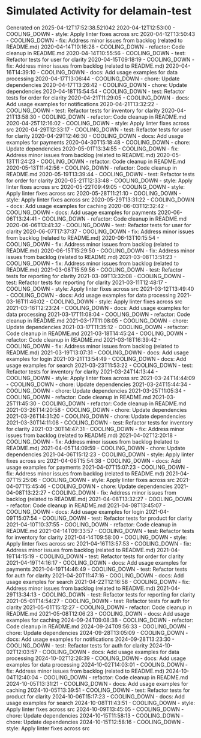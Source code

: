 # Simulated Activity for delamain-test
Generated on 2025-04-12T17:52:38.521042
2020-04-12T12:53:00 - COOLING_DOWN - style: Apply linter fixes across src
2020-04-12T13:50:43 - COOLING_DOWN - fix: Address minor issues from backlog (related to README.md)
2020-04-14T10:16:28 - COOLING_DOWN - refactor: Code cleanup in README.md
2020-04-14T10:55:56 - COOLING_DOWN - test: Refactor tests for user for clarity
2020-04-15T09:18:19 - COOLING_DOWN - fix: Address minor issues from backlog (related to README.md)
2020-04-16T14:39:10 - COOLING_DOWN - docs: Add usage examples for data processing
2020-04-17T13:06:44 - COOLING_DOWN - chore: Update dependencies
2020-04-17T13:26:42 - COOLING_DOWN - chore: Update dependencies
2020-04-18T15:54:54 - COOLING_DOWN - test: Refactor tests for order for clarity
2020-04-21T11:29:05 - COOLING_DOWN - docs: Add usage examples for notifications
2020-04-21T13:32:22 - COOLING_DOWN - test: Refactor tests for inventory for clarity
2020-04-21T13:58:30 - COOLING_DOWN - refactor: Code cleanup in README.md
2020-04-25T12:16:02 - COOLING_DOWN - style: Apply linter fixes across src
2020-04-29T12:33:17 - COOLING_DOWN - test: Refactor tests for user for clarity
2020-04-29T12:46:30 - COOLING_DOWN - docs: Add usage examples for payments
2020-04-30T15:18:48 - COOLING_DOWN - chore: Update dependencies
2020-05-01T13:34:55 - COOLING_DOWN - fix: Address minor issues from backlog (related to README.md)
2020-05-13T11:24:23 - COOLING_DOWN - refactor: Code cleanup in README.md
2020-05-13T11:42:56 - COOLING_DOWN - refactor: Code cleanup in README.md
2020-05-19T13:39:44 - COOLING_DOWN - test: Refactor tests for order for clarity
2020-05-21T12:33:48 - COOLING_DOWN - style: Apply linter fixes across src
2020-05-22T09:49:05 - COOLING_DOWN - style: Apply linter fixes across src
2020-05-28T11:21:10 - COOLING_DOWN - style: Apply linter fixes across src
2020-05-29T13:31:22 - COOLING_DOWN - docs: Add usage examples for caching
2020-06-03T12:32:42 - COOLING_DOWN - docs: Add usage examples for payments
2020-06-06T13:24:41 - COOLING_DOWN - refactor: Code cleanup in README.md
2020-06-06T13:41:32 - COOLING_DOWN - test: Refactor tests for user for clarity
2020-06-07T17:37:37 - COOLING_DOWN - fix: Address minor issues from backlog (related to README.md)
2020-06-13T10:15:54 - COOLING_DOWN - fix: Address minor issues from backlog (related to README.md)
2020-06-15T15:29:50 - COOLING_DOWN - fix: Address minor issues from backlog (related to README.md)
2021-03-08T13:51:23 - COOLING_DOWN - fix: Address minor issues from backlog (related to README.md)
2021-03-08T15:59:56 - COOLING_DOWN - test: Refactor tests for reporting for clarity
2021-03-09T13:32:08 - COOLING_DOWN - test: Refactor tests for reporting for clarity
2021-03-11T12:48:17 - COOLING_DOWN - style: Apply linter fixes across src
2021-03-12T13:49:40 - COOLING_DOWN - docs: Add usage examples for data processing
2021-03-16T11:46:02 - COOLING_DOWN - style: Apply linter fixes across src
2021-03-16T12:23:24 - COOLING_DOWN - docs: Add usage examples for data processing
2021-03-17T11:08:04 - COOLING_DOWN - refactor: Code cleanup in README.md
2021-03-17T11:08:05 - COOLING_DOWN - chore: Update dependencies
2021-03-17T11:35:12 - COOLING_DOWN - refactor: Code cleanup in README.md
2021-03-18T14:45:24 - COOLING_DOWN - refactor: Code cleanup in README.md
2021-03-18T16:39:42 - COOLING_DOWN - fix: Address minor issues from backlog (related to README.md)
2021-03-19T13:07:31 - COOLING_DOWN - docs: Add usage examples for login
2021-03-21T13:54:49 - COOLING_DOWN - docs: Add usage examples for search
2021-03-23T11:53:22 - COOLING_DOWN - test: Refactor tests for inventory for clarity
2021-03-24T14:13:44 - COOLING_DOWN - style: Apply linter fixes across src
2021-03-24T14:44:09 - COOLING_DOWN - chore: Update dependencies
2021-03-24T15:44:34 - COOLING_DOWN - chore: Update dependencies
2021-03-25T11:05:34 - COOLING_DOWN - refactor: Code cleanup in README.md
2021-03-25T11:45:30 - COOLING_DOWN - refactor: Code cleanup in README.md
2021-03-26T14:20:58 - COOLING_DOWN - chore: Update dependencies
2021-03-26T14:31:20 - COOLING_DOWN - chore: Update dependencies
2021-03-30T14:11:08 - COOLING_DOWN - test: Refactor tests for inventory for clarity
2021-03-30T14:47:31 - COOLING_DOWN - fix: Address minor issues from backlog (related to README.md)
2021-04-02T12:20:18 - COOLING_DOWN - fix: Address minor issues from backlog (related to README.md)
2021-04-05T14:09:59 - COOLING_DOWN - chore: Update dependencies
2021-04-06T15:12:23 - COOLING_DOWN - style: Apply linter fixes across src
2021-04-06T15:54:38 - COOLING_DOWN - docs: Add usage examples for payments
2021-04-07T15:07:23 - COOLING_DOWN - fix: Address minor issues from backlog (related to README.md)
2021-04-07T15:25:06 - COOLING_DOWN - style: Apply linter fixes across src
2021-04-07T15:45:46 - COOLING_DOWN - chore: Update dependencies
2021-04-08T13:22:27 - COOLING_DOWN - fix: Address minor issues from backlog (related to README.md)
2021-04-08T13:32:27 - COOLING_DOWN - refactor: Code cleanup in README.md
2021-04-08T13:45:07 - COOLING_DOWN - docs: Add usage examples for login
2021-04-09T15:07:54 - COOLING_DOWN - test: Refactor tests for product for clarity
2021-04-10T10:37:55 - COOLING_DOWN - refactor: Code cleanup in README.md
2021-04-14T09:33:57 - COOLING_DOWN - test: Refactor tests for inventory for clarity
2021-04-14T09:58:00 - COOLING_DOWN - style: Apply linter fixes across src
2021-04-16T13:57:53 - COOLING_DOWN - fix: Address minor issues from backlog (related to README.md)
2021-04-19T14:15:19 - COOLING_DOWN - test: Refactor tests for order for clarity
2021-04-19T14:16:17 - COOLING_DOWN - docs: Add usage examples for payments
2021-04-19T14:46:49 - COOLING_DOWN - test: Refactor tests for auth for clarity
2021-04-20T11:47:16 - COOLING_DOWN - docs: Add usage examples for search
2021-04-22T12:16:58 - COOLING_DOWN - fix: Address minor issues from backlog (related to README.md)
2021-04-29T13:34:13 - COOLING_DOWN - test: Refactor tests for reporting for clarity
2021-05-01T14:54:27 - COOLING_DOWN - test: Refactor tests for auth for clarity
2021-05-01T15:12:27 - COOLING_DOWN - refactor: Code cleanup in README.md
2021-05-08T12:06:23 - COOLING_DOWN - docs: Add usage examples for caching
2024-09-24T09:08:38 - COOLING_DOWN - refactor: Code cleanup in README.md
2024-09-24T09:56:33 - COOLING_DOWN - chore: Update dependencies
2024-09-28T13:05:09 - COOLING_DOWN - docs: Add usage examples for notifications
2024-09-28T13:23:30 - COOLING_DOWN - test: Refactor tests for auth for clarity
2024-10-02T12:03:57 - COOLING_DOWN - docs: Add usage examples for data processing
2024-10-02T12:26:39 - COOLING_DOWN - docs: Add usage examples for data processing
2024-10-02T14:03:01 - COOLING_DOWN - fix: Address minor issues from backlog (related to README.md)
2024-10-04T12:40:04 - COOLING_DOWN - refactor: Code cleanup in README.md
2024-10-05T13:31:21 - COOLING_DOWN - docs: Add usage examples for caching
2024-10-05T13:39:51 - COOLING_DOWN - test: Refactor tests for product for clarity
2024-10-06T15:17:23 - COOLING_DOWN - docs: Add usage examples for search
2024-10-08T11:43:51 - COOLING_DOWN - style: Apply linter fixes across src
2024-10-09T13:45:05 - COOLING_DOWN - chore: Update dependencies
2024-10-15T11:58:13 - COOLING_DOWN - chore: Update dependencies
2024-10-15T12:58:16 - COOLING_DOWN - style: Apply linter fixes across src

